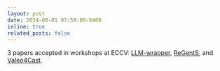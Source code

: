 ```yaml
---
layout: post
date: 2024-08-01 07:59:00-0400
inline: true
related_posts: false
---
```


3 papers accepted in workshops at ECCV: [LLM-wrapper](/publications#cardiel2024llm-wrapper), [ReGentS](/publications#yin2024regents), and [Valeo4Cast](/publications#xu2024valeo4cast).

